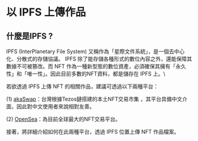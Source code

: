 # 以 IPFS 上傳作品

## 什麼是IPFS ?

IPFS (InterPlanetary File System) 又稱作為「星際文件系統」，是一個去中心化、分散式的存儲協議。 IPFS 除了能存儲各種形式的數位內容之外，還能保障其數據不可被篡改。而 NFT 作為一種新型態的數位資產，必須確保其擁有「永久性」和「唯一性」。因此目前多數的NFT資料，都是儲存在 IPFS 上。\


若欲透過 IPFS 上傳 NFT 的相關作品，建議可透過以下兩種平台：

(1) [akaSwap](https://akaswap.com/)：台灣根據Tezos鏈搭建的本土NFT交易市集 ，其平台具備中文介面，因此對中文使用者來說相對友善。

(2) [OpenSea](https://opensea.io/)：為目前全球最大的NFT交易平台。

接著，將詳細介紹如何在此兩種平台，透過 IPFS 位置上傳 NFT 作品檔案。
